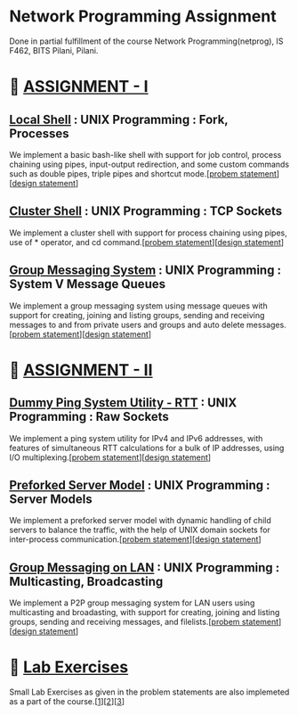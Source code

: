 # Network Programming Assignment

Done in partial fulfillment of the course Network Programming(netprog), IS F462, BITS Pilani, Pilani.

# 🚀️ [ASSIGNMENT - I](https://github.com/nayan2000/netprog-assignment/blob/main/Assignment-1)

## [Local Shell](https://github.com/nayan2000/netprog-assignment/blob/main/Assignment-1/P1) : UNIX Programming : Fork, Processes

We implement a basic bash-like shell with support for job control, process chaining using pipes, input-output redirection, and some custom commands such as double pipes, triple pipes and shortcut mode.[[probem statement](https://github.com/nayan2000/netprog-assignment/blob/main/Assignment-1/202_NP_Assignment1_1.pdf)][[design statement](https://github.com/nayan2000/netprog-assignment/blob/main/Assignment-1/P1/P1_Design_Document.pdf)]

## [Cluster Shell](https://github.com/nayan2000/netprog-assignment/blob/main/Assignment-1/P2) : UNIX Programming : TCP Sockets

We implement a cluster shell with support for process chaining using pipes, use of * operator, and cd command.[[probem statement](https://github.com/nayan2000/netprog-assignment/blob/main/Assignment-1/202_NP_Assignment1_1.pdf)][[design statement](https://github.com/nayan2000/netprog-assignment/blob/main/Assignment-1/P2/P2_Design_Document.pdf)]

## [Group Messaging System](https://github.com/nayan2000/netprog-assignment/blob/main/Assignment-1/P3) : UNIX Programming : System V Message Queues

We implement a group messaging system using message queues with support for creating, joining and listing groups, sending and receiving  messages to and from private users and groups and auto delete messages.[[probem statement](https://github.com/nayan2000/netprog-assignment/blob/main/Assignment-1/202_NP_Assignment1_1.pdf)][[design statement](https://github.com/nayan2000/netprog-assignment/blob/main/Assignment-1/P3/P3_Design_Document.pdf)]


# 🚀️ [ASSIGNMENT - II](https://github.com/nayan2000/netprog-assignment/blob/main/Assignment-2)

## [Dummy Ping System Utility - RTT](https://github.com/nayan2000/netprog-assignment/blob/main/Assignment-2/P1) : UNIX Programming : Raw Sockets

We implement a ping system utility for IPv4 and IPv6 addresses, with features of simultaneous RTT calculations for a bulk of IP addresses, using I/O multiplexing.[[probem statement](https://github.com/nayan2000/netprog-assignment/blob/main/Assignment-2/202_NP_Assignment2.pdf)][[design statement](https://github.com/nayan2000/netprog-assignment/blob/main/Assignment-2/P1/P1_Design_Document.pdf)]

## [Preforked Server Model](https://github.com/nayan2000/netprog-assignment/blob/main/Assignment-2/P2) : UNIX Programming : Server Models

We implement a preforked server model with dynamic handling of child servers to balance the traffic, with the help of UNIX domain sockets for inter-process communication.[[probem statement](https://github.com/nayan2000/netprog-assignment/blob/main/Assignment-2/202_NP_Assignment2.pdf)][[design statement](https://github.com/nayan2000/netprog-assignment/blob/main/Assignment-2/P2/P2_Design_Document.pdf)]

## [Group Messaging on LAN](https://github.com/nayan2000/netprog-assignment/blob/main/Assignment-2/P3) : UNIX Programming : Multicasting, Broadcasting

We implement a P2P group messaging system for LAN users using multicasting and broadasting, with support for creating, joining and listing groups, sending and receiving messages, and filelists.[[probem statement](https://github.com/nayan2000/netprog-assignment/blob/main/Assignment-2/202_NP_Assignment2.pdf)][[design statement](https://github.com/nayan2000/netprog-assignment/blob/main/Assignment-2/P3/P3_Design_Document.pdf)]


# 🚀️ [Lab Exercises](https://github.com/nayan2000/netprog-assignment/blob/main/Lab-Exercises)

Small Lab Exercises as given in the problem statements are also implemeted as a part of the course.[[1](https://github.com/nayan2000/netprog-assignment/tree/main/Lab-Exercises/LabExer1)][[2](https://github.com/nayan2000/netprog-assignment/tree/main/Lab-Exercises/LabExer2)][[3](https://github.com/nayan2000/netprog-assignment/tree/main/Lab-Exercises/LabExer3)]

